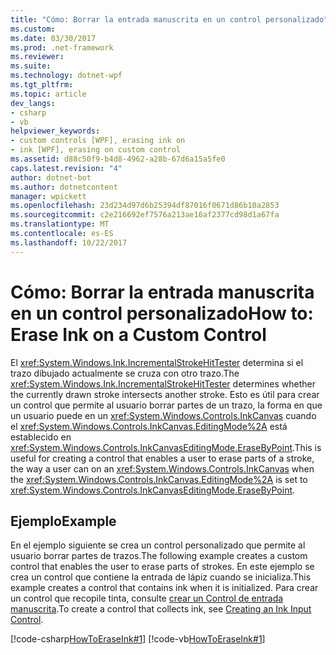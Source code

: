 ```yaml
---
title: "Cómo: Borrar la entrada manuscrita en un control personalizado"
ms.custom: 
ms.date: 03/30/2017
ms.prod: .net-framework
ms.reviewer: 
ms.suite: 
ms.technology: dotnet-wpf
ms.tgt_pltfrm: 
ms.topic: article
dev_langs:
- csharp
- vb
helpviewer_keywords:
- custom controls [WPF], erasing ink on
- ink [WPF], erasing on custom control
ms.assetid: d88c50f9-b4d8-4962-a28b-67d6a15a5fe0
caps.latest.revision: "4"
author: dotnet-bot
ms.author: dotnetcontent
manager: wpickett
ms.openlocfilehash: 23d234d97d6b25394df87016f0671d86b10a2853
ms.sourcegitcommit: c2e216692ef7576a213ae16af2377cd98d1a67fa
ms.translationtype: MT
ms.contentlocale: es-ES
ms.lasthandoff: 10/22/2017
---
```

# <a name="how-to-erase-ink-on-a-custom-control"></a><span data-ttu-id="b283a-102">Cómo: Borrar la entrada manuscrita en un control personalizado</span><span class="sxs-lookup"><span data-stu-id="b283a-102">How to: Erase Ink on a Custom Control</span></span>
<span data-ttu-id="b283a-103">El <xref:System.Windows.Ink.IncrementalStrokeHitTester> determina si el trazo dibujado actualmente se cruza con otro trazo.</span><span class="sxs-lookup"><span data-stu-id="b283a-103">The <xref:System.Windows.Ink.IncrementalStrokeHitTester> determines whether the currently drawn stroke intersects another stroke.</span></span>  <span data-ttu-id="b283a-104">Esto es útil para crear un control que permite al usuario borrar partes de un trazo, la forma en que un usuario puede en un <xref:System.Windows.Controls.InkCanvas> cuando el <xref:System.Windows.Controls.InkCanvas.EditingMode%2A> está establecido en <xref:System.Windows.Controls.InkCanvasEditingMode.EraseByPoint>.</span><span class="sxs-lookup"><span data-stu-id="b283a-104">This is useful for creating a control that enables a user to erase parts of a stroke, the way a user can on an <xref:System.Windows.Controls.InkCanvas> when the <xref:System.Windows.Controls.InkCanvas.EditingMode%2A> is set to <xref:System.Windows.Controls.InkCanvasEditingMode.EraseByPoint>.</span></span>  
  
## <a name="example"></a><span data-ttu-id="b283a-105">Ejemplo</span><span class="sxs-lookup"><span data-stu-id="b283a-105">Example</span></span>  
 <span data-ttu-id="b283a-106">En el ejemplo siguiente se crea un control personalizado que permite al usuario borrar partes de trazos.</span><span class="sxs-lookup"><span data-stu-id="b283a-106">The following example creates a custom control that enables the user to erase parts of strokes.</span></span>  <span data-ttu-id="b283a-107">En este ejemplo se crea un control que contiene la entrada de lápiz cuando se inicializa.</span><span class="sxs-lookup"><span data-stu-id="b283a-107">This example creates a control that contains ink when it is initialized.</span></span>  <span data-ttu-id="b283a-108">Para crear un control que recopile tinta, consulte [crear un Control de entrada manuscrita](../../../../docs/framework/wpf/advanced/creating-an-ink-input-control.md).</span><span class="sxs-lookup"><span data-stu-id="b283a-108">To create a control that collects ink, see [Creating an Ink Input Control](../../../../docs/framework/wpf/advanced/creating-an-ink-input-control.md).</span></span>  
  
 [!code-csharp[HowToEraseInk#1](../../../../samples/snippets/csharp/VS_Snippets_Wpf/HowToEraseInk/CSharp/InkEraser.cs#1)]
 [!code-vb[HowToEraseInk#1](../../../../samples/snippets/visualbasic/VS_Snippets_Wpf/HowToEraseInk/VisualBasic/InkEraser.vb#1)]
